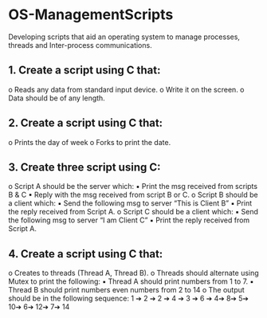 # OS-ManagementScripts
Developing scripts that aid an operating system to manage processes, threads and Inter-process communications.

## 1. Create a script using C that:
o Reads any data from standard input device.
o Write it on the screen.
o Data should be of any length.

## 2. Create a script using C that:
o Prints the day of week
o Forks to print the date.

## 3. Create three script using C:
o Script A should be the server which:
▪ Print the msg received from scripts B & C
▪ Reply with the msg received from script B or C.
o Script B should be a client which:
▪ Send the following msg to server “This is Client B”
▪ Print the reply received from Script A.
o Script C should be a client which:
▪ Send the following msg to server “I am Client C”
▪ Print the reply received from Script A.

## 4. Create a script using C that:
o Creates to threads (Thread A, Thread B).
o Threads should alternate using Mutex to print the following:
▪ Thread A should print numbers from 1 to 7.
▪ Thread B should print numbers even numbers from 2 to 14
o The output should be in the following sequence:
1 ➔ 2 ➔ 2 ➔ 4 ➔ 3 ➔ 6 ➔ 4➔ 8➔ 5➔ 10➔ 6➔ 12➔ 7➔ 14


